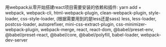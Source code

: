 用webpack从零开始搭建react项目需要安装的依赖和插件:
yarn add + 
webpack,
webpack-cli,
html-webpack-plugin,
clean-webpack-plugin,
style-loader,
css-style-loader,
(根据需要用到的是less还是sass) less,
less-loader,
postcss-loader,
autoprefixer,
mini-css-extract-plugin,
css-minimizer-webpack-plugin,
webpack-merge,
react,
react-dom,
@babel/preset-env,
@babel/preset-react,
@babel/core,
@babel/polyfill,
babel-loader,
webpack-dev-server
